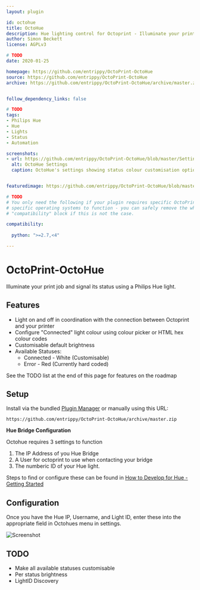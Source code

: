 ```yaml
---
layout: plugin

id: octohue
title: OctoHue
description: Hue lighting control for Octoprint - Illuminate your printer and signal its status using Phillips Hue lights
author: Simon Beckett
license: AGPLv3

# TODO
date: 2020-01-25

homepage: https://github.com/entrippy/OctoPrint-OctoHue
source: https://github.com/entrippy/OctoPrint-OctoHue
archive: https://github.com/entrippy/OctoPrint-OctoHue/archive/master.zip


follow_dependency_links: false

# TODO
tags:
- Philips Hue
- Hue
- Lights
- Status
- Automation

screenshots:
- url: https://github.com/entrippy/OctoPrint-OctoHue/blob/master/Settings-Screenshot.png
  alt: OctoHue Settings
  caption: OctoHue's settings showing status colour customisation options


featuredimage: https://github.com/entrippy/OctoPrint-OctoHue/blob/master/Settings-Screenshot.png

# TODO
# You only need the following if your plugin requires specific OctoPrint versions or
# specific operating systems to function - you can safely remove the whole
# "compatibility" block if this is not the case.

compatibility:
  
  python: ">=2.7,<4"

---
```


# OctoPrint-OctoHue

Illuminate your print job and signal its status using a Philips Hue light.

## Features
* Light on and off in coordination with the connection between Octoprint and your printer
* Configure "Connected" light colour using colour picker or HTML hex colour codes
* Customisable default brightness
* Available Statuses:
  * Connected - White (Customisable)
  * Error - Red (Currently hard coded)

See the TODO list at the end of this page for features on the roadmap

## Setup

Install via the bundled [Plugin Manager](https://github.com/foosel/OctoPrint/wiki/Plugin:-Plugin-Manager)
or manually using this URL:

    https://github.com/entrippy/OctoPrint-OctoHue/archive/master.zip

**Hue Bridge Configuration** 

Octohue requires 3 settings to function
1. The IP Address of you Hue Bridge
2. A User for octoprint to use when contacting your bridge
3. The numberic ID of your Hue light.

Steps to find or configure these can be found in [How to Develop for Hue - Getting Started](https://developers.meethue.com/develop/get-started-2/)

## Configuration

Once you have the Hue IP, Username, and Light ID, enter these into the appropriate field in Octohues menu in settings.

![Screenshot](https://github.com/entrippy/OctoPrint-OctoHue/blob/master/Settings-Screenshot.png)

## TODO
* Make all available statuses customisable
* Per status brightness
* LightID Discovery
